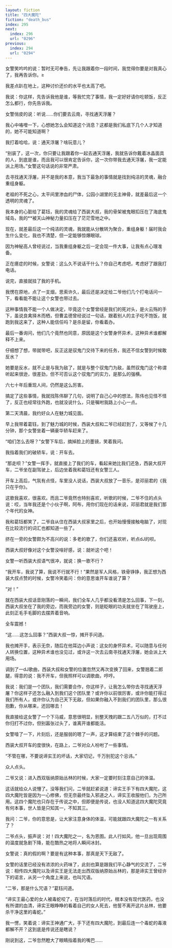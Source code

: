 ```yaml
---
layout: fiction
title: "四大魔陀"
fiction: "death_bus"
index: 295
next:
  index: 296
  url: "0296"
previous:
  index: 294
  url: "0294"
---
```

女警笑吟吟的说：暂时无可奉告，先让我跟着你一段时间，我觉得你要是对我真心了，我再告诉你。≥

我差点趴在地上，这种讨价还价的水平也太高了吧。

我说：你这样，先告诉我他是谁，等我忙完了事情，我一定好好请你吃顿饭，反正怎么都行，你先告诉我。

女警俏皮的说：听说……你们要去云南，寻找通天浮屠？

我心中咯噔一下，心想她怎么会知道这个消息？这都是我们私底下几个人才知道的，她不可能知道啊？

我打着哈哈，说：通天浮屠？啥玩意儿？

“别装了，这一次，你只要让我跟着你一起去通天浮屠，我就告诉你戴着冰晶面具的人，到底是谁，而且我可以很肯定告诉你，这一次你带我去通天浮屠，我一定能派上用场。”女警这句话说的非常严肃。

去寻找通天浮屠，并不是我的本意，我当下最急的事情就是找到纯洁的灵魂，融合重组身躯。

老祖的不死之心，太平间里渗血的尸体，公园小湖里的无主神骨，就差最后这一个透明的灵魂了。

我本身的心脏给了葛钰，我的灵魂给了西装大叔，我的骨架被鬼眼扣压在了海底鬼域岛，我的**被天山神秘力量扣压在了茫茫雪地之中。

现在，就差最后这一个纯洁的灵魂，我就能从分散转为聚合，重组身躯！届时我会生什么变化，我也不清楚，但一定能够惊爆眼球。

因为神秘高人曾经说过，当我重组身躯之后一定会现一件大事，让我有点心理准备。

正在癔症的时候，女警说：这么久不说话干什么？你自己考虑吧，考虑好了跟我打电话。

说完，直接就挂了我的手机。

我愣在原地，点了一支烟，思索许久，最后还是决定给二爷他们几个打电话问一下，看看能不能让这个女警也带过去。

这种事情我不能一个人做决定，毕竟这个女警曾经是我们的死对头，是火云殇的手下，虽说良禽择木而栖，但曹孟德曾经说过一句话，跟着别人的主子吃不饱饭，就跑到我这来了，这种人能信任吗？是杀是留，你看着办。

最后一番询问，他们几个竟然也同意，原因是这个女警身怀异术，这种异术谁都解释不上来。

仔细想了想，带就带吧，反正这是驭鬼门交待下来的任务，我还不信女警到时候敢反水？

她要是反水，就不止是与我为敌了，就是与整个驭鬼门为敌，虽然驭鬼门这个称谓听起来很逊，很差劲，但不可否认这个驭鬼门的实力，是那么的强横。

六七十年后重现人间，仍然是这么厉害。

搞定了这些事情，我就找陈伟聊了几句，说明了自己心中的想法，陈伟也见怪不怪了，反正也经常往外跑，也就没说什么，只是嘱咐我路上小心一点。

第二天清晨，我约好众人在魅力城见面。

早上我带着葛钰，到了魅力城的时候，西装大叔和二爷已经赶到了，又等候了十几分钟，那个女警坐着一辆豪华轿车赶来了。

“咱们怎么去呀？”女警下车后，摘掉脸上的墨镜，笑着我问。

我指着我们的破轿车，说：开车去。

“那走呗？”女警一挥手，就直接上了我们的车，看起来她比我们还急，西装大叔开车，二爷坐在副驾驶上，后边坐着我和葛钰还有女警三人。

开车上高后，气氛有点怪，车里没人说话，西装大叔放了一音乐，是邓丽君的《我只在乎你》。

这歌我喜欢，很喜欢。而且二爷竟然也特别喜欢，听歌的时候，二爷不住的点头说：哎，当年我还是个小伙子啊，阿布，用你们现在的话来说，邓丽君就是我们那个年代的女神。

我和葛钰都笑了，二爷自从住在西装大叔家里之后，也开始慢慢接触电脑了，对现在比较流行的词汇也都知道一些了。

挤在一旁的女警颇为不高兴的说：多老的歌了，你们还喜欢听，听点dJ的呗。

西装大叔好像对这个女警没啥好感，说：就听这个吧！

女警一听西装大叔语气很冲，就说：换一歌不行？

“我开车，我说了算，我说不行就不行！”果然是军人风格，铁骨铮铮，我正想为西装大叔点赞的时候，女警冷笑着问：你的意思谁开车谁说了算？

“对！”

就在西装大叔话音刚落的一瞬间，我们全车人几乎都没看清是怎么回事，下一刻，西装大叔坐在了我的旁边，而我旁边的女警，则是眨眼的功夫就坐在了驾驶座上，此刻正毛手毛脚的去摆弄着音响。

全车震撼！

“这……这怎么回事？”西装大叔一惊，摊开手问道。

我也摊开手，表示无奈，随后在他耳边小声说：这女的身怀异术，可以随意与任何人转换位置，这种异术谁也没见过，或许这一次去云南寻找通天浮屠，她会派上大用场。

调到了一dJ歌曲，西装大叔和女警的位置忽然又再次变换了回来，女警翘着二郎腿，得意的说：我不开车，但我照样可以调歌曲，哼哼。

我说：我们是一个团队，我们需要合作，你这样子，让我怎么带你去寻找通天浮屠？你这样子还怎么融入到我们这个团队里？或许你以前很厉害，或许你能打得过我们所有人，或许你认为自己天下无敌，但如果你融入不到我们的团队里，那么很抱歉，你从哪来，还回哪去！

我直接给这女警了一个下马威，意思很明显，别整天拽的跟二五八万似的，打不过你归打不过你，但别嚣张过头了，谁离开谁都能活。

女警噎了一下，片刻后，还是服弱的嗯了一声，这才算结束了这个棘手的问题。

西装大叔开车的度很快，在路上，二爷对众人吩咐了一些事情。

“不管在哪，不要说谛实王的坏话，大家切记，千万别犯这个忌讳。”

众人点头。

二爷又说：进入西双版纳原始丛林的时候，大家一定要时刻注意自己的体温。

这话就给众人说懵了。没等我们问，二爷就赶紧说道：谛实王手下有四大魔陀，这四大魔陀皆是因为一心修佛，但无奈最终坠入邪道之人，谛实王收服他们，为己所用。这四个魔陀也只存在于传说之中，但即便是传说，也没人知道这四大魔陀究竟有何本事，世人皆是只知其一，不知其三。

我问：二爷，你的意思是，让大家注意身体的体温，可能就跟四大魔陀之一有关系了？

二爷点头，振声说：对！四大魔陀之一，名为恩图。此人行如风，他一旦出现周围的温度就急剧下降，能在酷热之地将人瞬间冰封。

女警说：真的假的啊？要是有这种本事，那真是天下无敌了。

女警的话里已经没有浓浓的火药味了，此刻也算是跟我们平心静气的交流了，二爷说：相传四大魔陀以及谛实王是无法走出西双版纳原始丛林的，那是谛实王曾经许下的诺言，从另一个角度上来说，也叫咒语。

“二爷，那是什么咒语？”葛钰问道。

“谛实王最心爱的女人被毒蛇咬了，在当时落后的时代，根本没有现代医药，也没有所谓的血清，谛实王眼睁睁的看着自己的女人死去，他誓不离开这片丛林，他要杀干净这里的毒蛇。”

我一愣，笑着说：谛实王神通广大，手下还有四大魔陀，到最后连一个毒蛇的毒液都解不开？这到底是传说还是瞎说？

刚说到这，二爷忽然瞪大了眼睛指着我的嘴巴……